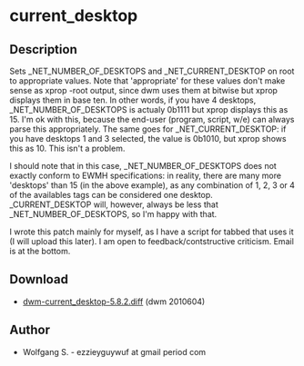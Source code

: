 # current_desktop

## Description

Sets \_NET\_NUMBER\_OF\_DESKTOPS and \_NET\_CURRENT\_DESKTOP on root to appropriate
values. Note that 'appropriate' for these values don't make sense as xprop
-root output, since dwm uses them at bitwise but xprop displays them in base
ten. In other words, if you have 4 desktops, \_NET\_NUMBER\_OF\_DESKTOPS is actualy
0b1111 but xprop displays this as 15. I'm ok with this, because the end-user
(program, script, w/e) can always parse this appropriately. The same goes for
\_NET\_CURRENT\_DESKTOP: if you have desktops 1 and 3 selected, the value is
0b1010, but xprop shows this as 10. This isn't a problem.

I should note that in this case, \_NET\_NUMBER\_OF\_DESKTOPS does not exactly
conform to EWMH specifications: in reality, there are many more 'desktops' than
15 (in the above example), as any combination of 1, 2, 3 or 4 of the availables
tags can be considered one desktop. \_CURRENT\_DESKTOP will, however, always be
less that \_NET\_NUMBER\_OF\_DESKTOPS, so I'm happy with that.

I wrote this patch mainly for myself, as I have a script for tabbed that uses
it (I will upload this later). I am open to feedback/contstructive criticism.
Email is at the bottom.

## Download

* [dwm-current_desktop-5.8.2.diff](dwm-current_desktop-5.8.2.diff) (dwm 2010604)

## Author

* Wolfgang S. - ezzieyguywuf at gmail period com
